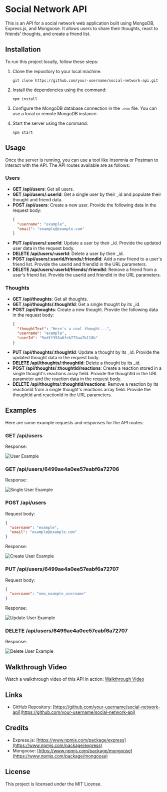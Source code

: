 # Social Network API

This is an API for a social network web application built using MongoDB, Express.js, and Mongoose. It allows users to share their thoughts, react to friends' thoughts, and create a friend list.

## Installation

To run this project locally, follow these steps:

1. Clone the repository to your local machine.
   ```shell
   git clone https://github.com/your-username/social-network-api.git
   ```

2. Install the dependencies using the command:
   ```shell
   npm install
   ```

3. Configure the MongoDB database connection in the `.env` file. You can use a local or remote MongoDB instance.

4. Start the server using the command:
   ```shell
   npm start
   ```

## Usage

Once the server is running, you can use a tool like Insomnia or Postman to interact with the API. The API routes available are as follows:

### Users

- **GET /api/users**: Get all users.
- **GET /api/users/:userId**: Get a single user by their _id and populate their thought and friend data.
- **POST /api/users**: Create a new user. Provide the following data in the request body:
  ```json
  {
    "username": "example",
    "email": "example@example.com"
  }
  ```
- **PUT /api/users/:userId**: Update a user by their _id. Provide the updated user data in the request body.
- **DELETE /api/users/:userId**: Delete a user by their _id.
- **POST /api/users/:userId/friends/:friendId**: Add a new friend to a user's friend list. Provide the userId and friendId in the URL parameters.
- **DELETE /api/users/:userId/friends/:friendId**: Remove a friend from a user's friend list. Provide the userId and friendId in the URL parameters.

### Thoughts

- **GET /api/thoughts**: Get all thoughts.
- **GET /api/thoughts/:thoughtId**: Get a single thought by its _id.
- **POST /api/thoughts**: Create a new thought. Provide the following data in the request body:
  ```json
  {
    "thoughtText": "Here's a cool thought...",
    "username": "example",
    "userId": "5edff358a0fcb779aa7b118b"
  }
  ```
- **PUT /api/thoughts/:thoughtId**: Update a thought by its _id. Provide the updated thought data in the request body.
- **DELETE /api/thoughts/:thoughtId**: Delete a thought by its _id.
- **POST /api/thoughts/:thoughtId/reactions**: Create a reaction stored in a single thought's reactions array field. Provide the thoughtId in the URL parameter and the reaction data in the request body.
- **DELETE /api/thoughts/:thoughtId/reactions**: Remove a reaction by its reactionId from a single thought's reactions array field. Provide the thoughtId and reactionId in the URL parameters.

## Examples

Here are some example requests and responses for the API routes:

### GET /api/users

Response:

![User Example](./assets/user_example.png)

### GET /api/users/6499ae4a0ee57eabf6a72706

Response:

![Single User Example](./assets/single_user_example.png)

### POST /api/users

Request body:

```json
{
  "username": "example",
  "email": "example@example.com"
}
```

Response:

![Create User Example](./assets/create_user_example.png)

### PUT /api/users/6499ae4a0ee57eabf6a72707

Request body:

```json
{
  "username": "new_example_username"
}
```

Response:

![Update User Example](./assets/update_user_example.png)

### DELETE /api/users/6499ae4a0ee57eabf6a72707

Response:

![Delete User Example](./assets/delete_user_example.png)

## Walkthrough Video

Watch a walkthrough video of this API in action: [Walkthrough Video](https://drive.google.com/file/d/1B1i5n8IBTla7XLtPjG79XANmvKmnE57P/view?usp=drive_link)

## Links

- GitHub Repository: [https://github.com/your-username/social-network-api](https://github.com/your-username/social-network-api)

## Credits

- Express.js: [https://www.npmjs.com/package/express](https://www.npmjs.com/package/express)
- Mongoose: [https://www.npmjs.com/package/mongoose](https://www.npmjs.com/package/mongoose)

## License

This project is licensed under the MIT License.
